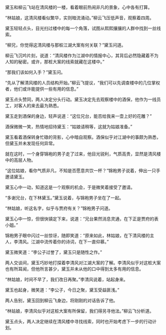 黛玉和柳云飞站在清风楼的一楼，看着眼前热闹非凡的景象，心中各有打算。

“林姑娘，这清风楼看似繁华，实则暗流涌动。”柳云飞压低声音，观察着四周。

黛玉轻轻点头，目光扫过楼中的每一个角落，试图从熙熙攘攘的人群中找到一丝线索。

“柳兄，你觉得这清风楼与那桩江湖大案有何关联？”黛玉问道。

柳云飞沉吟片刻，说道：“清风楼作为江湖中的情报中心，其背后必然隐藏着不为人知的秘密。或许，那桩大案的线索就藏在这楼中。”

“那我们该如何入手？”黛玉问。

“先从了解清风楼的人员结构开始。”柳云飞提议，“我们可以先调查楼中的几位掌权者，他们或许能提供一些有用的信息。”

黛玉点头赞同，两人决定分头行动。黛玉决定先去观察楼中的酒保，他作为一线员工，对客人的来去最为熟悉。

黛玉走到酒保的身边，轻声说道：“这位兄台，能否给我来一壶上好的花雕？”

酒保微微一笑，热情地招待黛玉：“姑娘请稍等，这就为姑娘准备。”

黛玉看着酒保转身忙碌的背影，心中暗自观察。酒保似乎对江湖中的事颇为熟悉，但黛玉并未发现任何异常。

就在这时，一个身穿锦袍的男子走了过来，他目光锐利，气质高贵，显然是清风楼中的高层人物。

“这位姑娘，看你气质非凡，不知是否愿意共饮一杯？”锦袍男子说着，伸出一只手邀请黛玉。

黛玉心中一动，知道这是一个观察的机会，于是微笑着接受了邀请。

“多谢兄台，在下林黛玉。”黛玉说着，与锦袍男子坐在了一起。

“林姑娘，听这名字，似乎与贾府有关？”锦袍男子问道。

黛玉心中一惊，但很快镇定下来，说道：“兄台果然消息灵通，在下正是贾府的表小姐。”

锦袍男子眼中闪过一丝惊讶，随即笑道：“原来如此，林姑娘，在下清风楼的主人，李清风。江湖中流传着你的诗词，在下一直仰慕。”

黛玉微笑道：“李公子过誉了，黛玉只是随性之作。”

两人交谈间，黛玉巧妙地打探着李清风对江湖大案的了解。李清风似乎对这桩大案也有所耳闻，但他所言甚少，黛玉并未从他的口中得到太多有用的信息。

“林姑娘，时间不早了，我们改日再聚。”李清风说着，站起身来。

黛玉也起身，微笑道：“李公子，今日之聚，黛玉受益匪浅。”

两人告别，黛玉回到柳云飞身边，将刚刚的对话告诉了他。

“林姑娘，李清风似乎对这桩大案有所保留，我们得另寻他法。”柳云飞分析道。

黛玉点头，两人决定继续在清风楼中寻找线索，同时也开始考虑下一步的行动计划。